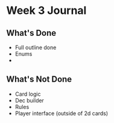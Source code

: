 # Week 3 Journal
## What's Done
* Full outline done 
* Enums 
* 
## What's Not Done
* Card logic 
* Dec builder
* Rules
* Player interface (outside of 2d cards)